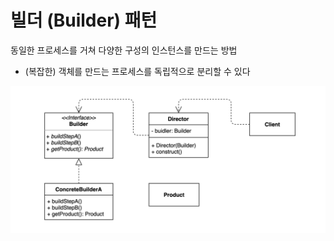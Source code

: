 # 빌더 (Builder) 패턴
동일한 프로세스를 거쳐 다양한 구성의 인스턴스를 만드는 방법

* (복잡한) 객체를 만드는 프로세스를 독립적으로 분리할 수 있다

![img.png](img.png)